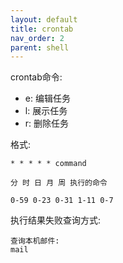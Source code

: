```yaml
---
layout: default
title: crontab
nav_order: 2
parent: shell
---
```


crontab命令:

- e: 编辑任务
- l: 展示任务
- r: 删除任务

格式:

~~~
* * * * * command

分 时 日 月 周 执行的命令

0-59 0-23 0-31 1-11 0-7
~~~


执行结果失败查询方式: 
~~~
查询本机邮件:
mail 
~~~